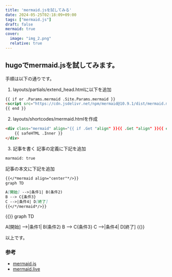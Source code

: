 ```yaml
---
title: 'mermaid.jsを試してみる'
date: 2024-05-25T02:18:09+09:00
tags: ["mermaid.js"]
draft: false
mermaid: true
cover:
  image: "img_2.png"
  relative: true
---
```


## hugoでmermaid.jsを試してみます。

手順は以下の通りです。
1. layouts/partials/extend_head.htmlに以下を追加

```html
{{ if or .Params.mermaid .Site.Params.mermaid }}
<script src="https://cdn.jsdelivr.net/npm/mermaid@10.9.1/dist/mermaid.min.js"></script>
{{ end }}
```

2. layouts/shortcodes/mermaid.htmlを作成

```html
<div class="mermaid" align="{{ if .Get "align" }}{{ .Get "align" }}{{ else }}center{{ end }}">
    {{ safeHTML .Inner }}
</div>
```
3. 記事を書く
記事の定義に下記を追加
```dtd
marmaid: true
```
記事の本文に下記を追加
```markdown
{{</*mermaid align="center"*/>}}
graph TD

A[開始] -->|条件1| B(条件2)
B --> C{条件3}
C -->|条件4| D[終了]
{{</*/mermaid*/>}}
```

{{<mermaid align="center">}}
graph TD

A[開始] -->|条件1| B(条件2)
B --> C{条件3}
C -->|条件4| D[終了]
{{</mermaid>}}

以上です。

### 参考
- [mermaid.js](https://mermaid.js.org/#/)
- [mermaid.live](https://mermaid.live/)
